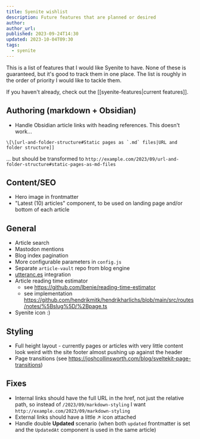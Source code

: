 ```yaml
---
title: Syenite wishlist
description: Future features that are planned or desired
author:
author_url:
published: 2023-09-24T14:30
updated: 2023-10-04T09:30
tags:
  - syenite
---
```


This is a list of features that I would like Syenite to have. None of these is guaranteed, but it's good to track them in one place. The list is roughly in the order of priority I would like to tackle them.

If you haven't already, check out the [[syenite-features|current features]].

## Authoring (markdown + Obsidian)

- Handle Obsidian article links with heading references. This doesn't work...

```
\[\[url-and-folder-structure#Static pages as `.md` files|URL and folder structure]]
```

... but should be transformed to `http://example.com/2023/09/url-and-folder-structure#static-pages-as-md-files`

## Content/SEO

- Hero image in frontmatter
- "Latest (10) articles" component, to be used on landing page and/or bottom of each article

## General

- Article search
- Mastodon mentions
- Blog index pagination
- More configurable parameters in `config.js`
- Separate `article-vault` repo from blog engine
- [utteranc.es](https://utteranc.es/) integration
- Article reading time estimator
	- see https://github.com/lbenie/reading-time-estimator
	- see implementation https://github.com/hendrikmitk/hendrikharlichs/blob/main/src/routes/notes/%5Bslug%5D/%2Bpage.ts
- Syenite icon :)

## Styling

- Full height layout - currently pages or articles with very little content look weird with the site footer almost pushing up against the header
- Page transitions (see https://joshcollinsworth.com/blog/sveltekit-page-transitions)

## Fixes

- Internal links should have the full URL in the href, not just the relative path, so instead of `/2023/09/markdown-styling` I want `http://example.com/2023/09/markdown-styling`
- External links should have a little ↗ icon attached
- Handle double **Updated** scenario (when both `updated` frontmatter is set and the `UpdatedAt` component is used in the same article)
